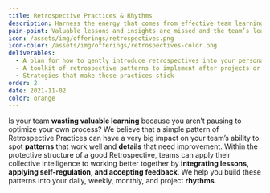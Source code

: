 ```yaml
---
title: Retrospective Practices & Rhythms 
description: Harness the energy that comes from effective team learning that looks backwards to move forwards
pain-point: Valuable lessons and insights are missed and the team’s learning process limps along 
icon: /assets/img/offerings/retrospectives.png
icon-color: /assets/img/offerings/retrospectives-color.png
deliverables:
  - A plan for how to gently introduce retrospectives into your personal life or team
  - A toolkit of retrospective patterns to implement after projects or work sprints
  - Strategies that make these practices stick
order: 2
date: 2021-11-02
color: orange
---
```


Is your team **wasting valuable learning** because you aren’t pausing to optimize your own process? We believe that a simple pattern of Retrospective Practices can have a very big impact on your team’s ability to spot **patterns** that work well and **details** that need improvement. Within the protective structure of a good Retrospective, teams can apply their collective intelligence to working better together by **integrating lessons, applying self-regulation, and accepting feedback**. We help you build these patterns into your daily, weekly, monthly, and project **rhythms**. 
